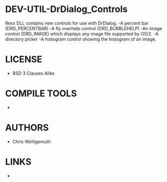 # DEV-UTIL-DrDialog_Controls
Rexx DLL contains new controls for use with DrDialog. -A percent bar (DRD_PERCENTBAR) -A fly overhelp control (DRD_BUBBLEHELP) -An image control (DRD_IMAGE) which displays any  image file supported by OS/2. -A directory picker -A histogram control showing the histogram of an image.

LICENSE
===============
* BSD 3 Clauses Alike

COMPILE TOOLS
===============
* 
 
AUTHORS
===============
* Chris Wohlgemuth

LINKS
===============
* 

